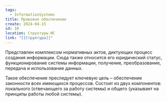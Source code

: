 ```yaml
---
tags:
  - InformationSystems
title: Правовое обеспечение
create: 2024-04-15
id: 10
location: Структуры ИС
link: "[[Структура]]"
---
```

Представлен комплексом нормативных актов, диктующих процесс создания информации. Сюда также относится его юридический статус, функционирование системы информации, получение, преобразование, передача и использование данных.

Такое обеспечение преследует ключевую цель – обеспечение законности всех имеющихся процессов. Состоит из двух компонентов: локального (отвечающего за работу системы) и общего (указывает на принципы работы любой системы).